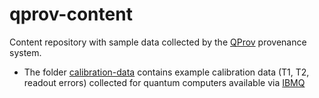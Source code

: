 # qprov-content

Content repository with sample data collected by the [QProv](https://github.com/UST-QuAntiL/qprov) provenance system.

* The folder [calibration-data](./calibration-data) contains example calibration data (T1, T2, readout errors) collected for quantum computers available via [IBMQ](https://quantum-computing.ibm.com/)
